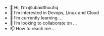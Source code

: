 - 👋 Hi, I’m @ubaidthoufiq
- 👀 I’m interested in Devops, Linux and Cloud
- 🌱 I’m currently learning ...
- 💞️ I’m looking to collaborate on ...
- 📫 How to reach me ...

<!---
ubaidthoufiq/ubaidthoufiq is a ✨ special ✨ repository because its `README.md` (this file) appears on your GitHub profile.
You can click the Preview link to take a look at your changes.
--->
